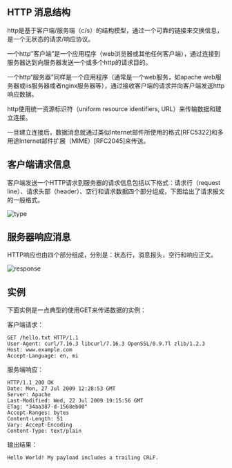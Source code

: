 ## HTTP 消息结构

http是基于客户端/服务端（c/s）的结构模型，通过一个可靠的链接来交换信息，是一个无状态的请求/响应协议。

一个http‘’客户端”是一个应用程序（web浏览器或其他任何客户端），通过连接到服务器达到向服务器发送一个或多个http的请求目的。

一个http“服务器”同样是一个应用程序（通常是一个web服务，如apache web服务器或iis服务器或者nginx服务器等），通过接收客户端的请求并向客户端发送http响应数据。

http使用统一资源标识符（uniform resource identifiers, URL）来传输数据和建立连接。

一旦建立连接后，数据消息就通过类似Internet邮件所使用的格式[RFC5322]和多用途Internet邮件扩展（MIME）[RFC2045]来传送。

## 客户端请求信息

客户端发送一个HTTP请求到服务器的请求信息包括以下格式：请求行（request line）、请求头部（header）、空行和请求数据四个部分组成，下图给出了请求报文的一般格式。

![type](https://www.runoob.com/wp-content/uploads/2013/11/2012072810301161.png "请求报文的一般格式")

## 服务器响应消息

HTTP响应也由四个部分组成，分别是：状态行，消息报头，空行和响应正文。

![response](https://www.runoob.com/wp-content/uploads/2013/11/httpmessage.jpg "response")

## 实例

下面实例是一点典型的使用GET来传递数据的实例：

客户端请求：

```
GET /hello.txt HTTP/1.1
User-Agent: curl/7.16.3 libcurl/7.16.3 OpenSSL/0.9.7l zlib/1.2.3
Host: www.example.com
Accept-Language: en, mi
```

服务端响应：

```
HTTP/1.1 200 OK
Date: Mon, 27 Jul 2009 12:28:53 GMT
Server: Apache
Last-Modified: Wed, 22 Jul 2009 19:15:56 GMT
ETag: "34aa387-d-1568eb00"
Accept-Ranges: bytes
Content-Length: 51
Vary: Accept-Encoding
Content-Type: text/plain
```

输出结果：

```
Hello World! My payload includes a trailing CRLF.
```
